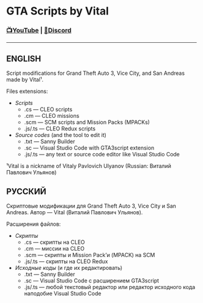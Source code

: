 # GTA Scripts by Vital
### [📺YouTube](https://www.youtube.com/c/VitalRUS13/featured) | [💬Discord](https://discord.com/invite/saFJVhF)
---
## ENGLISH
Script modifications for Grand Theft Auto 3, Vice City, and San Andreas made by Vital¹.

Files extensions:
* _Scripts_
  * .cs — CLEO scripts
  * .cm — CLEO missions
  * .scm — SCM scripts and Mission Packs (MPACKs)
  * .js/.ts — CLEO Redux scripts
* _Source codes_ (and the tool to edit it)
  * .txt — Sanny Builder
  * .sc — Visual Studio Code with GTA3script extension
  * .js/.ts — any text or source code editor like Visual Studio Code

¹Vital is a nickname of Vitaly Pavlovich Ulyanov (Russian: Виталий Павлович Ульянов)

## РУССКИЙ
Скриптовые модификации для Grand Theft Auto 3, Vice City и San Andreas. Автор — Vital (Виталий Павлович Ульянов).

Расширения файлов:
* _Скрипты_
  * .cs — скрипты на CLEO
  * .cm — миссии на CLEO
  * .scm — скрипты и Mission Pack’и (MPACK) на SCM
  * .js/.ts — скрипты на CLEO Redux
* _Исходные коды_ (и где их редактировать)
  * .txt — Sanny Builder
  * .sc — Visual Studio Code с расширением GTA3script
  * .js/.ts — любой текстовый редактор или редактор исходного кода наподобие Visual Studio Code
